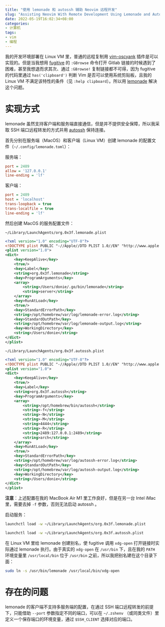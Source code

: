 ```yaml
---
title: "使用 lemonade 和 autossh 辅助 Neovim 远程开发"
slug: "Assisting Neovim With Remote Development Using Lemonade and Autossh"
date: 2022-05-19T16:02:34+08:00
categories:
- 计算机
tags:
- vim
- 编程
---
```


我的开发环境部署在 Linux VM 里，普通的远程复制用 [vim-oscyank](https://github.com/ojroques/vim-oscyank) 插件是可以实现的。但是当我想用 [fugitive](https://github.com/tpope/vim-fugitive) 的 `:GBrowse` 命令打开 Gitlab 链接的时候遇到了困难，甚至我想退而求其次、通过 `:GBrowse!` 复制链接都不可得，因为 fugitive 的代码里通过 `has('clipboard')` 判断 Vim 是否可以使用系统剪贴板，且我的 Linux VM 不满足该特性的条件（见 `:help clipboard`）。所以用 [lemonade](https://github.com/lemonade-command/lemonade) 解决这个问题。

# 实现方式

lemonade 虽然支持客户端和服务端直接通信，但是并不提供安全保障，所以我采取 SSH 端口远程转发的方式并用 [autossh](https://www.harding.motd.ca/autossh/) 保持连接。

首先分别在服务端（MacOS）和客户端（Linux VM）创建 lemonade 的配置文件（`~/.config/lemonade.toml`）：

服务端：

```ini
port = 2489
allow = '127.0.0.1'
line-ending = 'lf'
```

客户端：

```ini
port = 2489
host = 'localhost'
trans-loopback = true
trans-localfile = true
line-ending = 'lf'
```

然后创建 MacOS 的服务配置文件：

`~/Library/LaunchAgents/org.0x3f.lemonade.plist`

```xml
<?xml version="1.0" encoding="UTF-8"?>
<!DOCTYPE plist PUBLIC "-//Apple//DTD PLIST 1.0//EN" "http://www.apple.com/DTDs/PropertyList-1.0.dtd">
<plist version="1.0">
<dict>
	<key>KeepAlive</key>
	<true/>
	<key>Label</key>
	<string>org.0x3f.lemonade</string>
	<key>ProgramArguments</key>
	<array>
        <string>/Users/donie/.go/bin/lemonade</string>
		<string>server</string>
	</array>
	<key>RunAtLoad</key>
	<true/>
	<key>StandardErrorPath</key>
	<string>/opt/homebrew/var/log/lemonade-error.log</string>
    <key>StandardOutPath</key>
	<string>/opt/homebrew/var/log/lemonade-output.log</string>
	<key>WorkingDirectory</key>
    <string>/Users/donie</string>
</dict>
</plist>
```

`~/Library/LaunchAgents/org.0x3f.autossh.plist`

```xml
<?xml version="1.0" encoding="UTF-8"?>
<!DOCTYPE plist PUBLIC "-//Apple//DTD PLIST 1.0//EN" "http://www.apple.com/DTDs/PropertyList-1.0.dtd">
<plist version="1.0">
<dict>
	<key>KeepAlive</key>
	<true/>
	<key>Label</key>
	<string>org.0x3f.autossh</string>
	<key>ProgramArguments</key>
	<array>
        <string>/opt/homebrew/bin/autossh</string>
        <string>-f</string>
        <string>-N</string>
		<string>-M</string>
		<string>4444</string>
		<string>-R</string>
		<string>2489:127.0.0.1:2489</string>
		<string>arch</string>
	</array>
	<key>RunAtLoad</key>
	<true/>
	<key>StandardErrorPath</key>
	<string>/opt/homebrew/var/log/autossh-error.log</string>
    <key>StandardOutPath</key>
	<string>/opt/homebrew/var/log/autossh-output.log</string>
	<key>WorkingDirectory</key>
    <string>/Users/donie</string>
</dict>
</plist>
```

**注意**：上述配置在我的 MacBook Air M1 里工作良好，但是在另一台 Intel iMac 里，需要去掉 `-f` 参数，否则无法启动 autossh 。

启动服务：

```bash
launchctl load -w ~/Library/LaunchAgents/org.0x3f.lemonade.plist

launchctl load -w ~/Library/LaunchAgents/org.0x3f.autossh.plist
```

在 Linux VM 里给 lemonade 创建别名，使 fugitive 调用 `xdg-open` 打开链接时实际通过 lemonade 执行。由于真实的 `xdg-open` 在 `/usr/bin` 下，且在我的 `PATH` 环境变量里 `/usr/local/bin` 位于 `/usr/bin` 之前，所以我把别名建在这个目录下面：

```bash
sudo ln -s /usr/bin/lemonade /usr/local/bin/xdg-open
```

# 存在的问题

lemonade 的客户端不支持多服务端的配置，在通过 SSH 端口远程转发的前提下，只能借助 `--port` 参数指定不同的端口，可以在 `~/.zshenv` （或同类文件）里定义一个保存端口的环境变量，通过 `$SSH_CLIENT` 选择对应的端口。